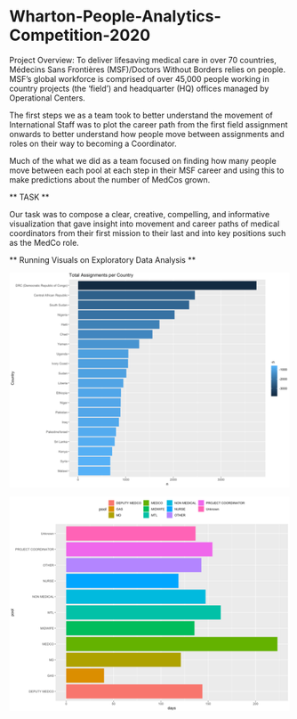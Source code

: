 # Wharton-People-Analytics-Competition-2020

Project Overview: To deliver lifesaving medical care in over 70 countries, Médecins Sans Frontières (MSF)/Doctors Without Borders 
relies on people. MSF’s global workforce is comprised of over 45,000 people working in country projects (the ‘field’) 
and headquarter (HQ) offices managed by Operational Centers.

The first steps we as a team took to better understand the movement of International Staff was 
to plot the career path from the first field assignment onwards to better understand how 
people move between assignments and roles on their way to becoming a Coordinator.

Much of the what we did as a team focused on finding how many
people move between each pool at each step in their MSF career and using this to make 
predictions about the number of MedCos grown.

** TASK **

Our task was to compose a clear, creative, compelling, and informative visualization that gave insight 
into movement and career paths of medical coordinators from their first mission to their last and 
into key positions such as the MedCo role.

** Running Visuals on Exploratory Data Analysis ** 

![Total Assignments per Country Top 20](https://github.com/artwang31/Wharton-People-Analytics-Competition-2020/blob/master/Total%20Assignments%20per%20Country.png)

![Average Days on Assignments per Position](https://github.com/artwang31/Wharton-People-Analytics-Competition-2020/blob/master/Average%20Days%20on%20Assignments%20Per%20Position.png)
